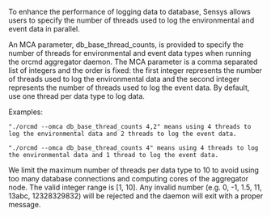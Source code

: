To enhance the performance of logging data to database, Sensys allows users to specify the number of threads used to log the environmental and event data in parallel.

An MCA parameter, db\_base\_thread\_counts, is provided to specify the number of threads for environmental and event data types when running the orcmd aggregator daemon. The MCA parameter is a comma separated list of integers and the order is fixed: the first integer represents the number of threads used to log the environmental data and the second integer represents the number of threads used to log the event data. By default, use one thread per data type to log data.

Examples:

    "./orcmd --omca db_base_thread_counts 4,2" means using 4 threads to log the environmental data and 2 threads to log the event data.

    "./orcmd --omca db_base_thread_counts 4" means using 4 threads to log the environmental data and 1 thread to log the event data.

We limit the maximum number of threads per data type to 10 to avoid using too many database connections and computing cores of the aggregator node. The valid integer range is [1, 10]. Any invalid number (e.g. 0, -1, 1.5, 11, 13abc, 12328329832) will be rejected and the daemon will exit with a proper message.
